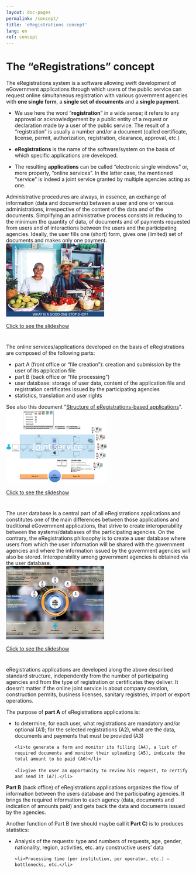 ```yaml
---
layout: doc-pages
permalink: /concept/
title: 'eRegistrations concept'
lang: en
ref: concept
---
```


# The “eRegistrations” concept

The eRegistrations system is a software allowing swift development of eGovernment applications through which users of the public service can request online simultaneous registration with various government agencies with **one single form**, a **single set of documents** and a **single payment**. 

- We use here the word “**registration**” in a wide sense; it refers to any approval or acknowledgement by a public entity of a request or declaration made by a user of the public service. The result of a “registration” is usually a number and/or a document (called certificate, license, permit, authorization, registration, clearance, approval, etc.)

- **eRegistrations** is the name of the software/system on the basis of which specific applications are developed.

- The resulting **applications** can be called “electronic single windows” or, more properly, “online services”. In the latter case, the mentioned “service” is indeed a joint service granted by multiple agencies acting as one. 

<div class="row" style="margin-bottom:40px;">
	<div class="col-md-6">Administrative procedures are always, in essence, an exchange of information (data and documents) between a user and one or various administrations, irrespective of the content of the data and of the documents. Simplifying an administrative process consists in reducing to the minimum the quantity of data, of documents and of payments requested from users and of interactions between the users and the participating agencies. Ideally, the user fills one (short) form, gives one (limited) set of documents and makes only one payment.</div>	
	<div class="col-md-4">
		<a class="btn btn-default" href="https://view.officeapps.live.com/op/embed.aspx?src=http%3A%2F%2Fbusinessfacilitation%2Eorg%3A80%2Fppt%2Fgood_OSS%2Eppt&wdAr=1.3333333333333333" target="_blank"><img class="img-responsive img-thumbnail" src="/img/concept-1.png" style="max-height:200px;"><p class="text-gray">Click to see the slideshow</p></a>
	</div>
</div>

<div class="row" style="margin-bottom:40px;">
	<div class="col-md-6">
		The online services/applications developed on the basis of eRegistrations are composed of the following parts: 
		<ul>
			<li>part A (front office or “file creation”): creation and submission by the user of its application file</li>
			<li>part B (back office or “file processing”)</li>
			<li>user database: storage of user data, content of the application file and registration certificates issued by the participating agencies </li>
			<li>statistics, translation and user rights</li>
		</ul>
		See also this document "<a href="https://unctad.atlassian.net/wiki/display/BPA/Structure+of+eRegistrations-based+applications" target="_blank">Structure of eRegistrations-based applications</a>".
	</div>
	<div class="col-md-4">
		<a class="btn btn-default" href="https://view.officeapps.live.com/op/view.aspx?src=http%3A%2F%2Fbusinessfacilitation.org%2Fppt%2FeRegistrations-Standard%2520structure.pptx" target="_blank"><img class="img-responsive img-thumbnail" src="/img/concept-2.png" style="max-height:200px;"><p class="text-gray">Click to see the slideshow</p></a>
	</div>
</div>

<div class="row" style="margin-bottom:40px;">
	<div class="col-md-6">
		The user database is a central part of all eRegistrations applications and constitutes one of the main differences between those applications and traditional eGovernment applications, that strive to create interoperability between the systems/databases of the participating agencies. On the contrary, the eRegistrations philosophy is to create a user database where users from which the user information will be shared with the government agencies and where the information issued by the government agencies will also be stored. Interoperability among government agencies is obtained via the user database.  
	</div>
	<div class="col-md-4">
		<a class="btn btn-default" href="https://view.officeapps.live.com/op/embed.aspx?src=http%3A%2F%2Fbusinessfacilitation%2Eorg%3A80%2Fvienna%2Fimages%2Fbasic-principles%2Epps&wdAr=1.3333333333333333" target="_blank"><img class="img-responsive img-thumbnail" src="/img/concept-3.png" style="max-height:200px;"><p class="text-gray">Click to see the slideshow</p></a>
	</div>
</div>

eRegistrations applications are developed along the above described standard structure, independently from the number of participating agencies and from the type of registration or certificates they deliver. It doesn’t matter if the online joint service is about company creation, construction permits, business licenses, sanitary registries, import or export operations. 

The purpose of **part A** of eRegistrations applications is:
<ul>
	<li>to determine, for each user, what registrations are mandatory and/or optional (A1); for the selected registrations (A2), what are the data, documents and payments that must be provided (A3)</li>

	<li>to generate a form and monitor its filling (A4), a list of required documents and monitor their uploading (A5), indicate the total amount to be paid (A6)</li>

	<li>give the user an opportunity to review his request, to certify and send it (A7).</li>
</ul>


**Part B** (back office) of eRegistrations applications organizes the flow of information between the users database and the participating agencies. It brings the required information to each agency (data, documents and indication of amounts paid) and gets back the data and documents issued by the agencies.  

Another function of Part B (we should maybe call it **Part C**) is to produces statistics: 
<ul>
	<li>Analysis of the requests: type and numbers of requests, age, gender, nationality, region, activities, etc. any constructive users’ data</li>

	<li>Processing time (per institution, per operator, etc.) – bottlenecks, etc.</li>
</ul>

